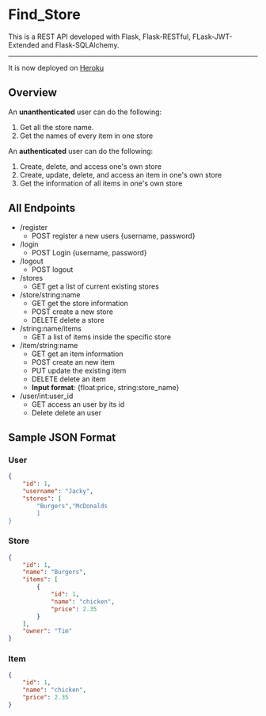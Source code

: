 # Find_Store

This is a REST API developed with Flask, Flask-RESTful, FLask-JWT-Extended and Flask-SQLAlchemy.
***
It is now deployed on [Heroku](https://find-stores-api.herokuapp.com/)

## Overview
An **unanthenticated** user can do the following:
1. Get all the store name.
2. Get the names of every item in one store

An **authenticated** user can do the following:
1. Create, delete, and access one's own store 
2. Create, update, delete, and access an item in one's own store 
3. Get the information of all items in one's own store 

## All Endpoints
* /register
    * POST register a new users {username, password}
* /login
    * POST Login {username, password}
* /logout
    * POST logout
* /stores   
    * GET  get a list of current existing stores
* /store/string:name
    * GET  get the store information
    * POST  create a new store  
    * DELETE  delete a store  
* /string:name/items
    * GET  a list of items inside the specific store  
* /item/string:name
    * GET  get an item information
    * POST  create an new item  
    * PUT  update the existing item  
    * DELETE  delete an item  
    * **Input format**: {float:price, string:store_name}
* /user/int:user_id
    * GET  access an user by its id
    * Delete  delete an user

## Sample JSON Format
### User
```json
{  
    "id": 1, 
    "username": "Jacky",
    "stores": [
        "Burgers","McDonalds
        ]
}
```
### Store
```json
{
    "id": 1,
    "name": "Burgers",
    "items": [
        {
            "id": 1,
            "name": "chicken",
            "price": 2.35
        }
    ],
    "owner": "Tim"
}
```
### Item
```json
{
    "id": 1,
    "name": "chicken",
    "price": 2.35
}
```
